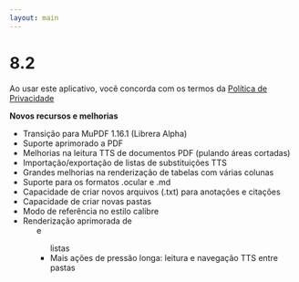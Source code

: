 ```yaml
---
layout: main
---
```


# 8.2

Ao usar este aplicativo, você concorda com os termos da [Política de Privacidade](/PrivacyPolicy/pt)

**Novos recursos e melhorias**

* Transição para MuPDF 1.16.1 (Librera Alpha)
* Suporte aprimorado a PDF
* Melhorias na leitura TTS de documentos PDF (pulando áreas cortadas)
* Importação/exportação de listas de substituições TTS
* Grandes melhorias na renderização de tabelas com várias colunas
* Suporte para os formatos .ocular e .md
* Capacidade de criar novos arquivos (.txt) para anotações e citações
* Capacidade de criar novas pastas
* Modo de referência no estilo calibre
* Renderização aprimorada de <ol> e <ul> listas
* Mais ações de pressão longa: leitura e navegação TTS entre pastas
